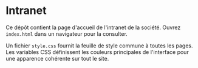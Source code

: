 # Intranet

Ce dépôt contient la page d'accueil de l'intranet de la société.
Ouvrez `index.html` dans un navigateur pour la consulter.

Un fichier `style.css` fournit la feuille de style commune à toutes les pages.
Les variables CSS définissent les couleurs principales de l'interface pour
une apparence cohérente sur tout le site.
